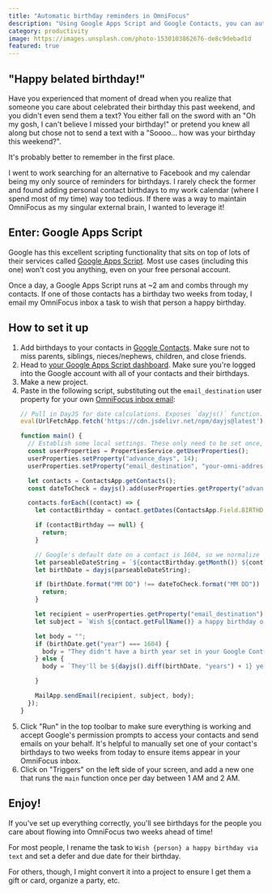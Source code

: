 ```yaml
---
title: "Automatic birthday reminders in OmniFocus"
description: "Using Google Apps Script and Google Contacts, you can automatically send yourself reminders to wish people a happy birthday."
category: productivity
image: https://images.unsplash.com/photo-1530103862676-de8c9debad1d
featured: true
---
```


## "Happy belated birthday!"

Have you experienced that moment of dread when you realize that someone you care about celebrated their birthday this past weekend, and you didn't even send them a text? You either fall on the sword with an "Oh my gosh, I can't believe I missed your birthday!" or pretend you knew all along but chose not to send a text with a "Soooo... how was your birthday this weekend?".

It's probably better to remember in the first place.

I went to work searching for an alternative to Facebook and my calendar being my only source of reminders for birthdays. I rarely check the former and found adding personal contact birthdays to my work calendar (where I spend most of my time) way too tedious. If there was a way to maintain OmniFocus as my singular external brain, I wanted to leverage it!

## Enter: Google Apps Script

Google has this excellent scripting functionality that sits on top of lots of their services called [Google Apps Script](https://developers.google.com/apps-script). Most use cases (including this one) won't cost you anything, even on your free personal account.

Once a day, a Google Apps Script runs at ~2 am and combs through my contacts. If one of those contacts has a birthday two weeks from today, I email my OmniFocus inbox a task to wish that person a happy birthday.

## How to set it up

1. Add birthdays to your contacts in [Google Contacts](https://contacts.google.com/). Make sure not to miss parents, siblings, nieces/nephews, children, and close friends.
1. Head to [your Google Apps Script dashboard](https://script.google.com/home). Make sure you're logged into the Google account with all of your contacts and their birthdays.
1. Make a new project.
1. Paste in the following script, substituting out the `email_destination` user property for your own [OmniFocus inbox email](https://support.omnigroup.com/omnifocus-mail-drop/):
    ```javascript
    // Pull in DayJS for date calculations. Exposes `dayjs()` function.
    eval(UrlFetchApp.fetch('https://cdn.jsdelivr.net/npm/dayjs@latest').getContentText());

    function main() {
      // Establish some local settings. These only need to be set once, but there's no harm in leaving them.
      const userProperties = PropertiesService.getUserProperties();
      userProperties.setProperty("advance_days", 14);
      userProperties.setProperty("email_destination", "your-omni-address@sync.omnigroup.com");

      let contacts = ContactsApp.getContacts();
      const dateToCheck = dayjs().add(userProperties.getProperty("advance_days"), "days");

      contacts.forEach((contact) => {
        let contactBirthday = contact.getDates(ContactsApp.Field.BIRTHDAY)[0];

        if (contactBirthday == null) {
          return;
        }

        // Google's default date on a contact is 1604, so we normalize all null years to that value for consistency.
        let parseableDateString = `${contactBirthday.getMonth()} ${contactBirthday.getDay()}, ${contactBirthday.getYear() || 1604}`;
        let birthDate = dayjs(parseableDateString);

        if (birthDate.format("MM DD") !== dateToCheck.format("MM DD")) {
          return;
        }

        let recipient = userProperties.getProperty("email_destination");
        let subject = `Wish ${contact.getFullName()} a happy birthday on ${birthDate.format("MMMM D")}.`;

        let body = "";
        if (birthDate.get("year") === 1604) {
          body = "They didn't have a birth year set in your Google Contacts.";
        } else {
          body = `They'll be ${dayjs().diff(birthDate, "years") + 1} years old.`;

        }

        MailApp.sendEmail(recipient, subject, body);
      });
    }
    ```
1. Click "Run" in the top toolbar to make sure everything is working and accept Google's permission prompts to access your contacts and send emails on your behalf. It's helpful to manually set one of your contact's birthdays to two weeks from today to ensure items appear in your OmniFocus inbox.
1. Click on "Triggers" on the left side of your screen, and add a new one that runs the `main` function once per day between 1 AM and 2 AM.

## Enjoy!

If you've set up everything correctly, you'll see birthdays for the people you care about flowing into OmniFocus two weeks ahead of time!

For most people, I rename the task to `Wish {person} a happy birthday via text` and set a defer and due date for their birthday.

For others, though, I might convert it into a project to ensure I get them a gift or card, organize a party, etc.
